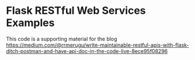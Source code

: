 # Flask RESTful Web Services Examples

This code is a supporting material for the blog https://medium.com/@rrmerugu/write-maintainable-restful-apis-with-flask-ditch-postman-and-have-api-doc-in-the-code-live-8ece95f08296